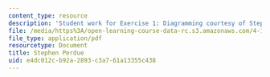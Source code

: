 ```yaml
---
content_type: resource
description: 'Student work for Exercise 1: Diagramming courtesy of Stephen Perdue.'
file: /media/https%3A/open-learning-course-data-rc.s3.amazonaws.com/4-195-special-problems-in-architectural-design-spring-2005/e4dc012cb92a2893c3a761a13355c438_1perdue.pdf
file_type: application/pdf
resourcetype: Document
title: Stephen Perdue
uid: e4dc012c-b92a-2893-c3a7-61a13355c438
---
```

